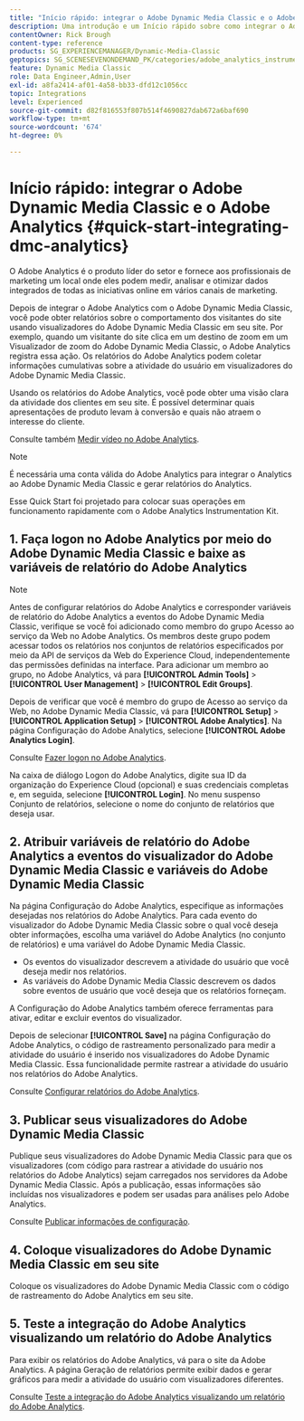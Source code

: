 ```yaml
---
title: "Início rápido: integrar o Adobe Dynamic Media Classic e o Adobe Analytics"
description: Uma introdução e um Início rápido sobre como integrar o Adobe Dynamic Media Classic e o Adobe Analytics para ajudar você a começar a usar o rapidamente.
contentOwner: Rick Brough
content-type: reference
products: SG_EXPERIENCEMANAGER/Dynamic-Media-Classic
geptopics: SG_SCENESEVENONDEMAND_PK/categories/adobe_analytics_instrumentation_kit
feature: Dynamic Media Classic
role: Data Engineer,Admin,User
exl-id: a8fa2414-af01-4a58-bb33-dfd12c1056cc
topic: Integrations
level: Experienced
source-git-commit: d82f816553f807b514f4690827dab672a6baf690
workflow-type: tm+mt
source-wordcount: '674'
ht-degree: 0%

---
```


# Início rápido: integrar o Adobe Dynamic Media Classic e o Adobe Analytics {#quick-start-integrating-dmc-analytics}

O Adobe Analytics é o produto líder do setor e fornece aos profissionais de marketing um local onde eles podem medir, analisar e otimizar dados integrados de todas as iniciativas online em vários canais de marketing.

Depois de integrar o Adobe Analytics com o Adobe Dynamic Media Classic, você pode obter relatórios sobre o comportamento dos visitantes do site usando visualizadores do Adobe Dynamic Media Classic em seu site. Por exemplo, quando um visitante do site clica em um destino de zoom em um Visualizador de zoom do Adobe Dynamic Media Classic, o Adobe Analytics registra essa ação. Os relatórios do Adobe Analytics podem coletar informações cumulativas sobre a atividade do usuário em visualizadores do Adobe Dynamic Media Classic.

Usando os relatórios do Adobe Analytics, você pode obter uma visão clara da atividade dos clientes em seu site. É possível determinar quais apresentações de produto levam à conversão e quais não atraem o interesse do cliente.

Consulte também [Medir vídeo no Adobe Analytics](https://experienceleague.adobe.com/docs/media-analytics/using/media-overview.html).

>[!NOTE]
>
>É necessária uma conta válida do Adobe Analytics para integrar o Analytics ao Adobe Dynamic Media Classic e gerar relatórios do Analytics.

Esse Quick Start foi projetado para colocar suas operações em funcionamento rapidamente com o Adobe Analytics Instrumentation Kit.

## 1. Faça logon no Adobe Analytics por meio do Adobe Dynamic Media Classic e baixe as variáveis de relatório do Adobe Analytics

>[!NOTE]
>
>Antes de configurar relatórios do Adobe Analytics e corresponder variáveis de relatório do Adobe Analytics a eventos do Adobe Dynamic Media Classic, verifique se você foi adicionado como membro do grupo Acesso ao serviço da Web no Adobe Analytics. Os membros deste grupo podem acessar todos os relatórios nos conjuntos de relatórios especificados por meio da API de serviços da Web do Experience Cloud, independentemente das permissões definidas na interface. Para adicionar um membro ao grupo, no Adobe Analytics, vá para **[!UICONTROL Admin Tools]** > **[!UICONTROL User Management]** > **[!UICONTROL Edit Groups]**.

Depois de verificar que você é membro do grupo de Acesso ao serviço da Web, no Adobe Dynamic Media Classic, vá para **[!UICONTROL Setup]** > **[!UICONTROL Application Setup]** > **[!UICONTROL Adobe Analytics]**. Na página Configuração do Adobe Analytics, selecione **[!UICONTROL Adobe Analytics Login]**.

Consulte [Fazer logon no Adobe Analytics](log-analytics.md#log_in_to_adobe_analytics).

Na caixa de diálogo Logon do Adobe Analytics, digite sua ID da organização do Experience Cloud (opcional) e suas credenciais completas e, em seguida, selecione **[!UICONTROL Login]**. No menu suspenso Conjunto de relatórios, selecione o nome do conjunto de relatórios que deseja usar.

## 2. Atribuir variáveis de relatório do Adobe Analytics a eventos do visualizador do Adobe Dynamic Media Classic e variáveis do Adobe Dynamic Media Classic

Na página Configuração do Adobe Analytics, especifique as informações desejadas nos relatórios do Adobe Analytics. Para cada evento do visualizador do Adobe Dynamic Media Classic sobre o qual você deseja obter informações, escolha uma variável do Adobe Analytics (no conjunto de relatórios) e uma variável do Adobe Dynamic Media Classic.

* Os eventos do visualizador descrevem a atividade do usuário que você deseja medir nos relatórios.
* As variáveis do Adobe Dynamic Media Classic descrevem os dados sobre eventos de usuário que você deseja que os relatórios forneçam.

A Configuração do Adobe Analytics também oferece ferramentas para ativar, editar e excluir eventos do visualizador.

Depois de selecionar **[!UICONTROL Save]** na página Configuração do Adobe Analytics, o código de rastreamento personalizado para medir a atividade do usuário é inserido nos visualizadores do Adobe Dynamic Media Classic. Essa funcionalidade permite rastrear a atividade do usuário nos relatórios do Adobe Analytics.

Consulte [Configurar relatórios do Adobe Analytics](configuring-analytics-reports.md#configuring_adobe_analytics_reports).

## 3. Publicar seus visualizadores do Adobe Dynamic Media Classic

Publique seus visualizadores do Adobe Dynamic Media Classic para que os visualizadores (com código para rastrear a atividade do usuário nos relatórios do Adobe Analytics) sejam carregados nos servidores da Adobe Dynamic Media Classic. Após a publicação, essas informações são incluídas nos visualizadores e podem ser usadas para análises pelo Adobe Analytics.

Consulte [Publicar informações de configuração](publishing-analytics-configuration-information.md#publishing_adobe_analytics_configuration_information).

## 4. Coloque visualizadores do Adobe Dynamic Media Classic em seu site

Coloque os visualizadores do Adobe Dynamic Media Classic com o código de rastreamento do Adobe Analytics em seu site.

## 5. Teste a integração do Adobe Analytics visualizando um relatório do Adobe Analytics

Para exibir os relatórios do Adobe Analytics, vá para o site da Adobe Analytics. A página Geração de relatórios permite exibir dados e gerar gráficos para medir a atividade do usuário com visualizadores diferentes.

Consulte [Teste a integração do Adobe Analytics visualizando um relatório do Adobe Analytics](testing-integration-viewing-analytics-report.md#testing_the_integration_by_viewing_an_adobe_analytics_report).
